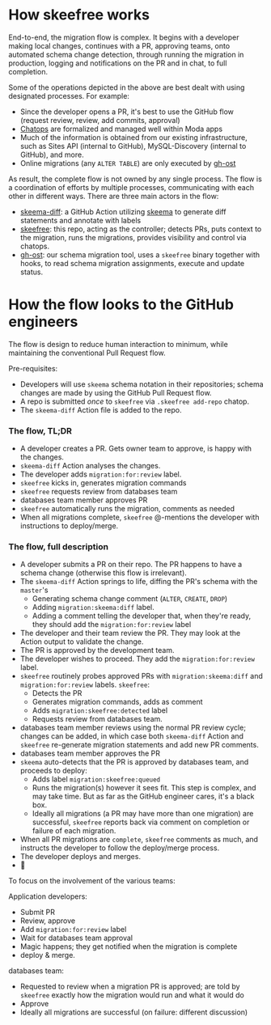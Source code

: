 # How skeefree works

End-to-end, the migration flow is complex. It begins with a developer making local changes, continues with a PR, approving teams, onto automated schema change detection, through running the migration in production, logging and notifications on the PR and in chat, to full completion.

Some of the operations depicted in the above are best dealt with using designated processes. For example:

- Since the developer opens a PR, it's best to use the GitHub flow (request review, review, add commits, approval)
- [Chatops](chatops.md) are formalized and managed well within Moda apps
- Much of the information is obtained from our existing infrastructure, such as Sites API (internal to GitHub), MySQL-Discovery (internal to GitHub), and more.
- Online migrations (any `ALTER TABLE`) are only executed by [gh-ost](https://github.com/github/gh-ost)

As result, the complete flow is not owned by any single process. The flow is a coordination of efforts by multiple processes, communicating with each other in different ways. There are three main actors in the flow:

- [skeema-diff](how-action.md): a GitHub Action utilizing [skeema](https://github.com/skeema/skeema) to generate diff statements and annotate with labels
- [skeefree](how-skeefree.md): this repo, acting as the controller; detects PRs, puts context to the migration, runs the migrations, provides visibility and control via chatops.
- [gh-ost](how-gh-ost.md): our schema migration tool, uses a `skeefree` binary together with hooks, to read schema migration assignments, execute and update status.

# How the flow looks to the GitHub engineers

The flow is design to reduce human interaction to minimum, while maintaining the conventional Pull Request flow.

Pre-requisites:

- Developers will use `skeema` schema notation in their repositories; schema changes are made by using the GitHub Pull Request flow.
- A repo is submitted _once_ to `skeefree` via `.skeefree add-repo` chatop.
- The `skeema-diff` Action file is added to the repo.

### The flow, TL;DR

- A developer creates a PR. Gets owner team to approve, is happy with the changes.
- `skeema-diff` Action analyses the changes.
- The developer adds `migration:for:review` label.
- `skeefree` kicks in, generates migration commands
- `skeefree` requests review from databases team
- databases team member approves PR
- `skeefree` automatically runs the migration, comments as needed
- When all migrations complete, `skeefree` @-mentions the developer with instructions to deploy/merge.

### The flow, full description

- A developer submits a PR on their repo. The PR happens to have a schema change (otherwise this flow is irrelevant).
- The `skeema-diff` Action springs to life, diffing the PR's schema with the `master`'s
  - Generating schema change comment (`ALTER`, `CREATE`, `DROP`)
  - Adding `migration:skeema:diff` label.
  - Adding a comment telling the developer that, when they're ready, they should add the `migration:for:review` label
- The developer and their team review the PR. They may look at the Action output to validate the change.
- The PR is approved by the development team.
- The developer wishes to proceed. They add the `migration:for:review` label.
- `skeefree` routinely probes approved PRs with `migration:skeema:diff` and `migration:for:review` labels. `skeefree`:
  - Detects the PR
  - Generates migration commands, adds as comment
  - Adds `migration:skeefree:detected` label
  - Requests review from databases team.
- databases team member reviews using the normal PR review cycle; changes can be added, in which case both `skeema-diff` Action and `skeefree` re-generate migration statements and add new PR comments.
- databases team member approves the PR
- `skeema` auto-detects that the PR is approved by databases team, and proceeds to deploy:
  - Adds label `migration:skeefree:queued`
  - Runs the migration(s) however it sees fit.
    This step is complex, and may take time. But as far as the GitHub engineer cares, it's a black box.
  - Ideally all migrations (a PR may have more than one migration) are successful, `skeefree` reports back via comment on completion or failure of each migration.
- When all PR migrations are `complete`, `skeefree` comments as much, and instructs the developer to follow the deploy/merge process.
- The developer deploys and merges.
- :pizza:

To focus on the involvement of the various teams:

Application developers:
- Submit PR
- Review, approve
- Add `migration:for:review` label
- Wait for databases team approval
- Magic happens; they get notified when the migration is complete
- deploy & merge.

databases team:
- Requested to review when a migration PR is approved; are told by `skeefree` exactly how the migration would run and what it would do
- Approve
- Ideally all migrations are successful (on failure: different discussion)
